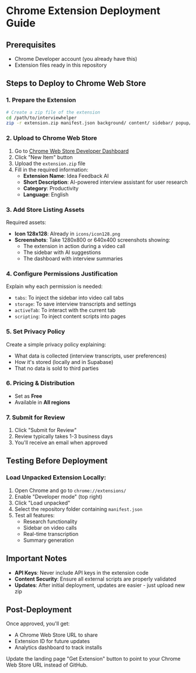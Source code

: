 # Chrome Extension Deployment Guide

## Prerequisites
- Chrome Developer account (you already have this)
- Extension files ready in this repository

## Steps to Deploy to Chrome Web Store

### 1. Prepare the Extension
```bash
# Create a zip file of the extension
cd /path/to/interviewhelper
zip -r extension.zip manifest.json background/ content/ sidebar/ popup/ settings/ dashboard/ icons/ config/
```

### 2. Upload to Chrome Web Store

1. Go to [Chrome Web Store Developer Dashboard](https://chrome.google.com/webstore/developer/dashboard)
2. Click "New Item" button
3. Upload the `extension.zip` file
4. Fill in the required information:
   - **Extension Name**: Idea Feedback AI
   - **Short Description**: AI-powered interview assistant for user research
   - **Category**: Productivity
   - **Language**: English

### 3. Add Store Listing Assets

Required assets:
- **Icon 128x128**: Already in `icons/icon128.png`
- **Screenshots**: Take 1280x800 or 640x400 screenshots showing:
  - The extension in action during a video call
  - The sidebar with AI suggestions
  - The dashboard with interview summaries

### 4. Configure Permissions Justification

Explain why each permission is needed:
- `tabs`: To inject the sidebar into video call tabs
- `storage`: To save interview transcripts and settings
- `activeTab`: To interact with the current tab
- `scripting`: To inject content scripts into pages

### 5. Set Privacy Policy

Create a simple privacy policy explaining:
- What data is collected (interview transcripts, user preferences)
- How it's stored (locally and in Supabase)
- That no data is sold to third parties

### 6. Pricing & Distribution

- Set as **Free**
- Available in **All regions**

### 7. Submit for Review

1. Click "Submit for Review"
2. Review typically takes 1-3 business days
3. You'll receive an email when approved

## Testing Before Deployment

### Load Unpacked Extension Locally:
1. Open Chrome and go to `chrome://extensions/`
2. Enable "Developer mode" (top right)
3. Click "Load unpacked"
4. Select the repository folder containing `manifest.json`
5. Test all features:
   - Research functionality
   - Sidebar on video calls
   - Real-time transcription
   - Summary generation

## Important Notes

- **API Keys**: Never include API keys in the extension code
- **Content Security**: Ensure all external scripts are properly validated
- **Updates**: After initial deployment, updates are easier - just upload new zip

## Post-Deployment

Once approved, you'll get:
- A Chrome Web Store URL to share
- Extension ID for future updates
- Analytics dashboard to track installs

Update the landing page "Get Extension" button to point to your Chrome Web Store URL instead of GitHub.